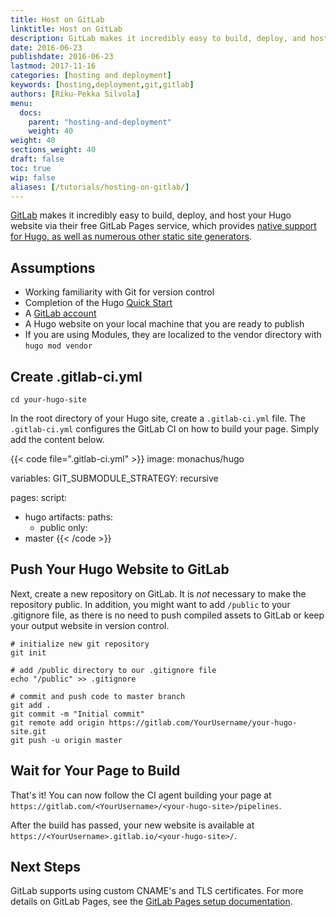 ```yaml
---
title: Host on GitLab
linktitle: Host on GitLab
description: GitLab makes it incredibly easy to build, deploy, and host your Hugo website via their free GitLab Pages service, which provides native support for Hugo.
date: 2016-06-23
publishdate: 2016-06-23
lastmod: 2017-11-16
categories: [hosting and deployment]
keywords: [hosting,deployment,git,gitlab]
authors: [Riku-Pekka Silvola]
menu:
  docs:
    parent: "hosting-and-deployment"
    weight: 40
weight: 40
sections_weight: 40
draft: false
toc: true
wip: false
aliases: [/tutorials/hosting-on-gitlab/]
---
```


[GitLab](https://gitlab.com/) makes it incredibly easy to build, deploy, and host your Hugo website via their free GitLab Pages service, which provides [native support for Hugo, as well as numerous other static site generators](https://gitlab.com/pages/hugo).

## Assumptions

* Working familiarity with Git for version control
* Completion of the Hugo [Quick Start][]
* A [GitLab account](https://gitlab.com/users/sign_in)
* A Hugo website on your local machine that you are ready to publish
* If you are using Modules, they are localized to the vendor directory with `hugo mod vendor`

## Create .gitlab-ci.yml

```
cd your-hugo-site
```

In the root directory of your Hugo site, create a `.gitlab-ci.yml` file. The `.gitlab-ci.yml` configures the GitLab CI on how to build your page. Simply add the content below.

{{< code file=".gitlab-ci.yml" >}}
image: monachus/hugo

variables:
  GIT_SUBMODULE_STRATEGY: recursive

pages:
  script:
  - hugo
  artifacts:
    paths:
    - public
  only:
  - master
{{< /code >}}

## Push Your Hugo Website to GitLab

Next, create a new repository on GitLab. It is *not* necessary to make the repository public. In addition, you might want to add `/public` to your .gitignore file, as there is no need to push compiled assets to GitLab or keep your output website in version control.

```
# initialize new git repository
git init

# add /public directory to our .gitignore file
echo "/public" >> .gitignore

# commit and push code to master branch
git add .
git commit -m "Initial commit"
git remote add origin https://gitlab.com/YourUsername/your-hugo-site.git
git push -u origin master
```

## Wait for Your Page to Build

That's it! You can now follow the CI agent building your page at `https://gitlab.com/<YourUsername>/<your-hugo-site>/pipelines`.

After the build has passed, your new website is available at `https://<YourUsername>.gitlab.io/<your-hugo-site>/`.

## Next Steps

GitLab supports using custom CNAME's and TLS certificates. For more details on GitLab Pages, see the [GitLab Pages setup documentation](https://about.gitlab.com/2016/04/07/gitlab-pages-setup/).

[Quick Start]: /getting-started/quick-start/
